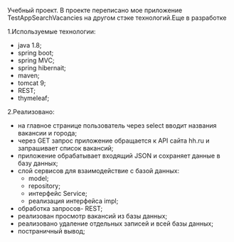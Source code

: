 Учебный проект. В проекте переписано мое приложение TestAppSearchVacancies на другом стэке технологий.Еще в разработке

1.Используемые технологии:
- java 1.8;
- spring boot;
- spring MVC;
- spring hibernait;
- maven;
- tomcat 9;
- REST;
- thymeleaf;

2.Реализовано:
- на главное странице пользователь через select вводит названия вакансии и города;
- через GET запрос приложение обращается к API сайта hh.ru и запрашивает список вакансий;
- приложение обрабатывает входящий JSON и сохраняет данные в базу данных;
- слой сервисов для взаимодействие с базой данных:
    - model;
    - repository;
    - интерфейс Service;
    - реализация интерфейса impl;
- обработка запросов- REST;
- реализован просмотр вакансий из базы данных;
- реализовано удаление отдельных записей и всей базы данных;
- постраничный вывод;
